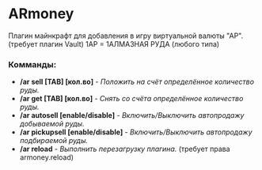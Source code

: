 # ARmoney
Плагин майнкрафт для добавления в игру виртуальной валюты "АР". (требует плагин Vault)
1АР = 1АЛМАЗНАЯ РУДА (любого типа)

### Комманды:
* __/ar sell [TAB] [кол.во]__ - _Положить на счёт определённое количество руды._
* __/ar get [TAB] [кол.во]__ - _Снять со счёта определённое количество руды._
* __/ar autosell [enable/disable]__ - _Включить/Выключить автопродажу добываемой руды._
* __/ar pickupsell [enable/disable]__ - _Включить/Выключить автопродажу подбираемой руды._
* __/ar reload__ - _Выполнить перезагрузку плагина._ (требует права armoney.reload)
